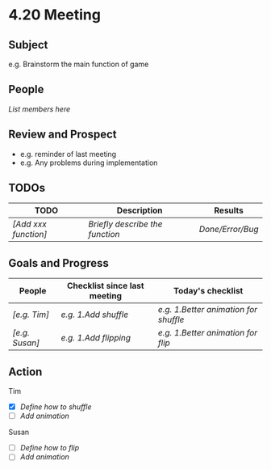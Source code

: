 # 4.20 Meeting 

## Subject
e.g. Brainstorm the main function of game


## People
_List members here_


## Review and Prospect
- e.g. reminder of last meeting
- e.g. Any problems during implementation

## TODOs

| TODO     | Description                              | Results                                     |
|-----------|------------------------------------------|---------------------------------------------|
| _[Add xxx function]_ | _Briefly describe the function_ | _Done/Error/Bug_ |


## Goals and Progress

| People           | Checklist since last meeting                          | Today's checklist   |
|------------------------|----------------------------------------------------|--------------------------------------------------------|
| _[e.g. Tim]_  | _e.g. 1.Add shuffle_      | _e.g. 1.Better animation for shuffle_    |
| _[e.g. Susan]_ | _e.g. 1.Add flipping_                    | _e.g. 1.Better animation for flip_       |


## Action
Tim
- [x] _Define how to shuffle_
- [ ] _Add animation_  

Susan
- [ ] _Define how to flip_
- [ ] _Add animation_  
